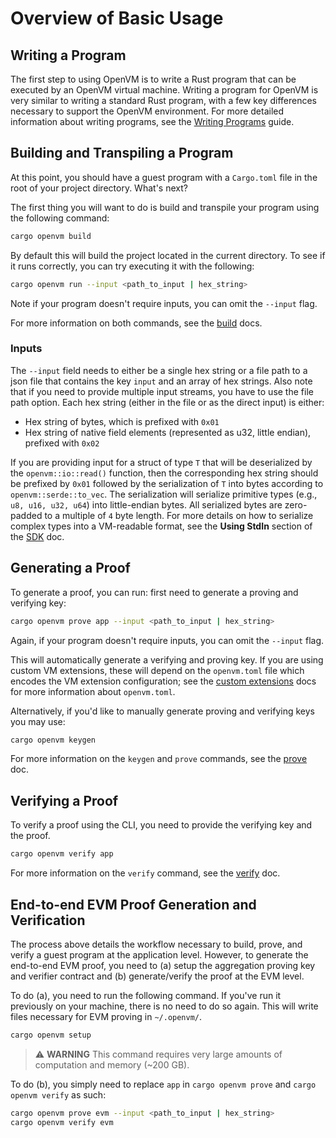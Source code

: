 # Overview of Basic Usage

## Writing a Program

The first step to using OpenVM is to write a Rust program that can be executed by an OpenVM virtual machine. Writing a program for OpenVM is very similar to writing a standard Rust program, with a few key differences necessary to support the OpenVM environment. For more detailed information about writing programs, see the [Writing Programs](./write-program.md) guide.

## Building and Transpiling a Program

At this point, you should have a guest program with a `Cargo.toml` file in the root of your project directory. What's next?

The first thing you will want to do is build and transpile your program using the following command:

```bash
cargo openvm build
```

By default this will build the project located in the current directory. To see if it runs correctly, you can try executing it with the following:

```bash
cargo openvm run --input <path_to_input | hex_string>
```

Note if your program doesn't require inputs, you can omit the `--input` flag.

For more information on both commands, see the [build](./build.md) docs.

### Inputs

The `--input` field needs to either be a single hex string or a file path to a json file that contains the key `input` and an array of hex strings. Also note that if you need to provide multiple input streams, you have to use the file path option.
Each hex string (either in the file or as the direct input) is either:

- Hex string of bytes, which is prefixed with `0x01`
- Hex string of native field elements (represented as u32, little endian), prefixed with `0x02`

If you are providing input for a struct of type `T` that will be deserialized by the `openvm::io::read()` function, then the corresponding hex string should be prefixed by `0x01` followed by the serialization of `T` into bytes according to `openvm::serde::to_vec`. The serialization will serialize primitive types (e.g., `u8, u16, u32, u64`) into little-endian bytes. All serialized bytes are zero-padded to a multiple of `4` byte length. For more details on how to serialize complex types into a VM-readable format, see the **Using StdIn** section of the [SDK](../advanced-usage/sdk.md#using-stdin) doc.

## Generating a Proof

To generate a proof, you can run: first need to generate a proving and verifying key:


```bash
cargo openvm prove app --input <path_to_input | hex_string>
```

Again, if your program doesn't require inputs, you can omit the `--input` flag.

This will automatically generate a verifying and proving key. If you are using custom VM extensions, these will depend on the `openvm.toml` file which encodes the VM extension configuration; see the [custom extensions](../custom-extensions/overview.md) docs for more information about `openvm.toml`.

Alternatively, if you'd like to manually generate proving and verifying keys you may use:

```bash
cargo openvm keygen
```

For more information on the `keygen` and `prove` commands, see the [prove](./prove.md) doc.

## Verifying a Proof

To verify a proof using the CLI, you need to provide the verifying key and the proof.

```bash
cargo openvm verify app
```

For more information on the `verify` command, see the [verify](./verify.md) doc.

## End-to-end EVM Proof Generation and Verification

The process above details the workflow necessary to build, prove, and verify a guest program at the application level. However, to generate the end-to-end EVM proof, you need to (a) setup the aggregation proving key and verifier contract and (b) generate/verify the proof at the EVM level.

To do (a), you need to run the following command. If you've run it previously on your machine, there is no need to do so again. This will write files necessary for EVM proving in `~/.openvm/`.

```bash
cargo openvm setup
```

> ⚠️ **WARNING**
> This command requires very large amounts of computation and memory (~200 GB).

To do (b), you simply need to replace `app` in `cargo openvm prove` and `cargo openvm verify` as such:

```bash
cargo openvm prove evm --input <path_to_input | hex_string>
cargo openvm verify evm
```
